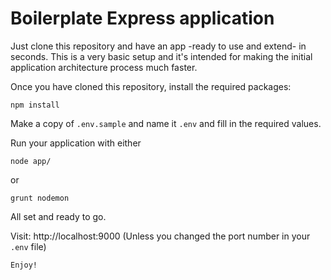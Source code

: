 # Boilerplate Express application

Just clone this repository and have an app -ready to use and extend- in seconds.
This is a very basic setup and it's intended for making the initial application architecture process much
faster.

Once you have cloned this repository, install the required packages:

```
npm install
```

Make a copy of `.env.sample` and name it `.env` and fill in the required values.

Run your application with either

```
node app/
```

or

```
grunt nodemon
```

All set and ready to go.

Visit: http://localhost:9000 (Unless you changed the port number in your `.env` file)

`Enjoy!`
